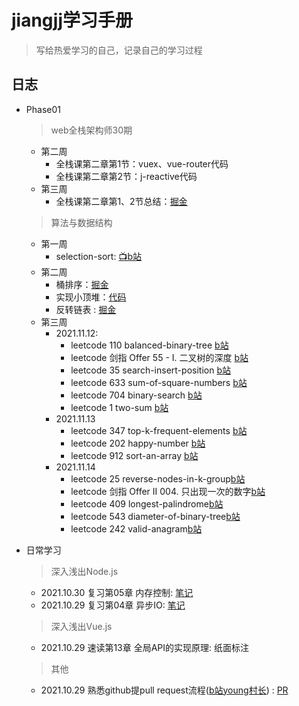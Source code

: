 # jiangjj学习手册

> 写给热爱学习的自己，记录自己的学习过程



## 日志 
- Phase01 
  > web全栈架构师30期
    - 第二周 
      - 全栈课第二章第1节：vuex、vue-router代码
      - 全栈课第二章第2节：j-reactive代码
   - 第三周 
      - 全栈课第二章第1、2节总结：[掘金](https://juejin.cn/post/7028094049697398797)


        
  > 算法与数据结构
   - 第一周
      - selection-sort: [📺b站](https://www.bilibili.com/video/BV1vh41187WG?spm_id_from=333.999.0.0)
   - 第二周
      - 桶排序：[掘金](https://juejin.cn/post/7026750529673887780)
      - 实现小顶堆：[代码](https://github.com/rhythm022/jiangjj-frontend-studybook/blob/main/algorithm/02-%E5%B0%8F%E9%A1%B6%E5%A0%86.js)
      - 反转链表 : [掘金](https://juejin.cn/post/7027331088104194056)
  - 第三周 
    - 2021.11.12:
         - leetcode 110 balanced-binary-tree [b站](https://www.bilibili.com/video/BV14L4y1v7tC?spm_id_from=333.999.0.0)
         - leetcode 剑指 Offer 55 - I. 二叉树的深度 [b站](https://www.bilibili.com/video/BV11L411u7eF?spm_id_from=333.999.0.0)
         - leetcode 35 search-insert-position [b站](https://www.bilibili.com/video/BV1Bq4y1u7EY?spm_id_from=333.999.0.0)
         - leetcode 633 sum-of-square-numbers [b站](https://www.bilibili.com/video/BV1jY411x7Yj?spm_id_from=333.999.0.0)
         - leetcode 704 binary-search [b站](https://www.bilibili.com/video/BV1Jq4y167Ea?spm_id_from=333.999.0.0)
         - leetcode 1 two-sum [b站](https://www.bilibili.com/video/BV1sq4y1u7Ay?spm_id_from=333.999.0.0)
    - 2021.11.13
         - leetcode 347 top-k-frequent-elements [b站](https://www.bilibili.com/video/BV1LR4y1t725/)
         - leetcode 202 happy-number [b站](https://www.bilibili.com/video/BV1Pf4y1M7NG/)
         - leetcode 912 sort-an-array [b站](https://www.bilibili.com/video/BV1E34y1d7Qg/)
    - 2021.11.14
        - leetcode 25 reverse-nodes-in-k-group[b站](https://www.bilibili.com/video/BV1US4y1d7kn)
        - leetcode 剑指 Offer II 004. 只出现一次的数字[b站](https://www.bilibili.com/video/BV1Hq4y1u7zv)
        - leetcode 409 longest-palindrome[b站](https://www.bilibili.com/video/BV1SQ4y1m7k6)
        - leetcode 543 diameter-of-binary-tree[b站](https://www.bilibili.com/video/BV1j44y1v7j6)
        - leetcode 242 valid-anagram[b站](https://www.bilibili.com/video/BV1xQ4y1U7Zf)

 
 
 
 
 
 
 
 
 
 
 
 
 
 

- 日常学习
  > 深入浅出Node.js
    - 2021.10.30 复习第05章 内存控制: [笔记](https://github.com/rhythm022/2020-learning/blob/master/2021-nodejs/Untitled.ipynb)    
    - 2021.10.29 复习第04章 异步IO: [笔记](https://github.com/rhythm022/2020-learning/blob/master/2021-nodejs/Untitled.ipynb)    
  > 深入浅出Vue.js
    - 2021.10.29 速读第13章 全局API的实现原理: 纸面标注
  > 其他
    - 2021.10.29 熟悉github提pull request流程([b站young村长](https://www.bilibili.com/video/BV1Ev411J77h/)) : [PR](https://github.com/su37josephxia/wheel-awesome/pull/169)

